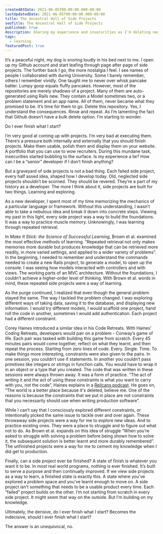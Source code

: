 ```yaml
---
createdAtDate: 2021-06-05T00:00:00.000-08:00
lastUpdatedDate: 2021-06-05T00:00:00.000-08:00
title: The Ancestral Hall of Side Projects
seoTitle: The Ancestral Hall of Side Projects
published: true
description: Sharing my experience and insecurities as I'm deleting neglected side projects. As I do, I realize that they're all a learning experience. I'm never starting from scratch.
tags:
  - learning
featuredPost: true
---
```


It’s a peaceful night, my dog is snoring loudly in his bed next to me. I open up my Github account and start leafing through page after page of side projects. The further back I go, the more nostalgia I feel. I see names of people I collaborated with during University. Some I barely remember, others I remember vividly. One taught me to never over whisk pancake batter. Lumpy goop equals fluffy pancakes. However, most of the repositories are merely shadows of a project. Many of them are auto-generated using Rails new. They contain a Model sometimes two, or a problem statement and an app name. All of them, never became what they promised to be. It’s time for them to go. Delete this repository. Yes, I understand the consequences. Rinse and repeat. As I’m lamenting the fact that Github doesn’t have a bulk delete option. I’m starting to wonder.

Do I ever finish what I start?

I’m very good at coming up with projects. I’m very bad at executing them. There’s a pressure both internally and externally that you should finish projects. Make them usable, polish them and display them on your website. A portfolio that you can use to wow recruiters. During this mundane task, insecurities started bubbling to the surface. Is my experience a lie? How can I be a “senior” developer if I don’t finish anything?

But a graveyard of side projects is not a bad thing. Each failed side project, every half assed idea, shaped how I develop today. Old, neglected side projects shouldn’t be scorned. They should be revered. They’re a part of my history as a developer. The more I think about it, side projects are built for two things. Learning and exploring.

As a new developer, I spent most of my time memorizing the mechanics of a particular language or framework. Without this understanding, I wasn’t able to take a nebulous idea and break it down into concrete steps. Viewing my past in this light, every side project was a way to build the foundations. It was a way to practice muscle memory. Unknowingly, I was learning through repeated retrieval.

In *Make It Stick: the Science of Successful Learning*, Brown et al. examined the most effective methods of learning. “Repeated retrieval not only makes memories more durable but produces knowledge that can be retrieved more readily, in more varied settings, and applied to a wider variety of problems”. In the beginning, I needed to remember and understand the commands needed to create a new Rails project, to generate a model, to open up the console. I was seeing how models interacted with controllers and with views. The working parts of an MVC architecture. Without the foundations, I couldn’t achieve a higher-order level of thinking. With Brown et al. words in mind, these repeated side projects were a way of learning.

As the purge continued, I realized that even though the general problem stayed the same. The way I tackled the problem changed. I was exploring different ways of taking data, saving it to the database, and displaying new information. I would try different models, I would scaffold one project, hand roll the code in another, sometimes I would add authentication. Each project had a different constraint.

Corey Haines introduced a similar idea in his Code Retreats. With Haines’ Coding Retreats, developers would pair on a problem - Conway’s game of life. Each pair was tasked with building this game from scratch. Every 45 minutes pairs would come together, reflect on what they learnt, and then repeat the process. Starting from zero lines of code. Every. Single. Time. To make things more interesting, constraints were also given to the pairs. In one session, you couldn’t use if statements. In another you couldn’t pass primitives like integers or strings in function calls. You would have to wrap it in an object or a type that you created. The code that was written in these sessions were always thrown away. It was a form of practice. “The act of writing it and the act of using these constraints is what you want to carry with you, not the code”, Haines explains in a [Relicans podcast](https://www.therelicans.com/mandymoore/retreat-and-delete-to-write-better-code-with-corey-haines-pl). He goes on, “The world is a better place because it's deleted, believe me. One of the reasons is because the constraints that we put in place are not constraints that you necessarily should use when writing production software”.

While I can’t say that I consciously explored different constraints, or intentionally picked the same issue to tackle over and over again. These throwaway side projects were a way for me to explore new ideas. And to practice existing ones. They were a place to struggle and to figure out what not to do. As Brown et al. expands on this idea of struggle “When you’re asked to struggle with solving a problem before being shown how to solve it, the subsequent solution is better learnt and more durably remembered”. The unfinished projects were a way for me to cement my knowledge when I did get to production.

Finally, can a side project ever be finished? A state of finish is whatever you want it to be. In most real world programs, nothing is ever finished. It’s built to serve a purpose and then continually improved. If we view side projects as a way to learn, a finished state is exactly this. A state where you’ve explored a problem space and you’ve learnt enough to move on. A side project isn’t something that needs to be a usable product every time. Each “failed” project builds on the other. I’m not starting from scratch in every side project. It might seem that way on the outside. But I’m building on my knowledge.

Ultimately, the derisive, do I ever finish what I start? Becomes the indecisive, should I ever finish what I start?

The answer is an unequivocal, no.